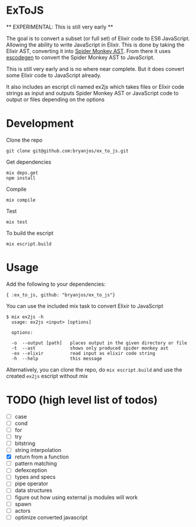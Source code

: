 ExToJS
============

** EXPERIMENTAL: This is still very early **

The goal is to convert a subset (or full set) of Elixir code to ES6 JavaScript. Allowing the ability to write JavaScript in Elixir. This is done by taking the Elixir AST, converting it into [Spider Monkey AST](https://developer.mozilla.org/en-US/docs/Mozilla/Projects/SpiderMonkey/Parser_API). From there it uses [escodegen](https://github.com/estools/escodegen) to convert the Spider Monkey AST to JavaScript.

This is still very early and is no where near complete. But it does convert some Elixir code to JavaScript already.

It also includes an escript cli named ex2js which takes files or Elixir code strings as input and outputs Spider Monkey AST or JavaScript code to output or files depending on the options

Development
===========

Clone the repo
  
    git clone git@github.com:bryanjos/ex_to_js.git

Get dependencies

    mix deps.get
    npm install

Compile

    mix compile

Test

    mix test
    
To build the escript

    mix escript.build


Usage
===

Add the following to your dependencies:

    { :ex_to_js, github: "bryanjos/ex_to_js"}
    
You can use the included mix task to convert Elixir to JavaScript

```
$ mix ex2js -h
  usage: ex2js <input> [options]

  options:

  -o  --output [path]   places output in the given directory or file
  -t  --ast             shows only produced spider monkey ast
  -ex --elixir          read input as elixir code string
  -h  --help            this message
```

Alternatively, you can clone the repo, do `mix escript.build` and use the created `ex2js` escript without mix


TODO (high level list of todos)
======
* [ ] case
* [ ] cond
* [ ] for
* [ ] try
* [ ] bitstring
* [ ] string interpolation
* [x] return from a function
* [ ] pattern matching
* [ ] defexception
* [ ] types and specs
* [ ] pipe operator
* [ ] data structures
* [ ] figure out how using external js modules will work
* [ ] spawn
* [ ] actors
* [ ] optimize converted javascript